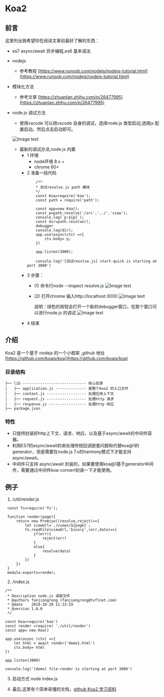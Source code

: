 # Koa2
## 前言

这里列出我希望你在阅读文章前最好了解的东西：

- es7 async/await 异步编程,es6 基本语法
- nodejs
    - 参考教程 [https://www.runoob.com/nodejs/nodejs-tutorial.html](https://www.runoob.com/nodejs/nodejs-tutorial.html)   
- 模块化方法
    - 参考文章 [https://zhuanlan.zhihu.com/p/26477995](https://zhuanlan.zhihu.com/p/26477995)

- node.js 调试方法
    - 使用vscode 
    可以用vscode 自身的调试，选择node.js 类型启动,选择js 配置启动。然后点击启动即可。

    ![Image text](/main/1startKoa/nodeDebugger.png)

    - 最新的调试办法,node.js 内置
        - 1 环境
          - node环境 8.x +
          - chrome 60+
        - 2 准备一段代码
            ```
                /**
                * 测试resolve.js path 模块
                */
                const Koa=require('koa');
                const path = require('path');

                const app=new Koa();
                const p=path.resolve('/src','../','view');
                console.log(`p:${p}`);
                const dir=path.resolve();
                debugger
                console.log(dir);
                app.use(async(ctx) =>{
                    ctx.body= p;
                })

                app.listen(3000);

                console.log('[测试resolve.js] start-quick is starting at port 3000')

            ```
       - 3 步骤：
            - (1) 命令行node --inspect resolve.js
        ![Image text](/main/1startKoa/node_1.png)

            - (2) 打开chrome 输入http://localhost:3000
        ![Image text](/main/1startKoa/node_2.png)

              说明：绿色的按钮会打开一个新的debugger窗口，在那个窗口可以进行node.js 的调试
        ![Image text](/main/1startKoa/node_3.png)
        - 4 结束

## 介绍

Koa2 是一个基于 nodejs 的一个小框架 ,github 地址 [https://github.com/koajs/koa](https://github.com/koajs/koa)

### 目录结构
```
├── lib ----------------------------- 核心目录
│   ├── application.js -------------- 是整个koa2 的入口文件
│   ├── context.js ------------------ 处理应用上下文
│   ├── request.js ------------------ 处理http 请求
│   ├── response.js ----------------- 处理http 响应
├── package.json  
```
### 特性

- 只提供封装好http上下文、请求、响应，以及基于async/await的中间件容器。
- 利用ES7的async/await的来处理传统回调嵌套问题和代替koa@1的generator，但是需要在node.js 7.x的harmony模式下才能支持async/await。
- 中间件只支持 async/await 封装的，如果要使用koa@1基于generator中间件，需要通过中间件koa-convert封装一下才能使用。


## 例子

1. /util/render.js 

``` 
 const fs=require('fs');

 function render(page){
     return new Promise((resolve,reject)=>{
         let viewUrl=`./views/${page}`;
         fs.readFile(viewUrl,'binary',(err,data)=>{
             if(err){
                 reject(err)
             }
             else{
                 resolve(data)
             }
         })
     })
 }
 module.exports=render;
```
2. /index.js
   
```
/**
 * Description node.js 读取文件
 * @authors fanjiongrong (fanjiongrong@tvflnet.com)
 * @date    2018-10-29 11:33:19
 * @version 1.0.0
 */

const Koa=require('koa')
const render =require( './util/render')
const app= new Koa()

app.use(async (ctx) =>{
    let html = await render('demo1.html')
    ctx.body= html
})

app.listen(3000)

console.log('[demo] file-render is starting at port 3000')
```

3. 启动方式 node index.js   

4. 最后,这里有个简单易懂的文档，[github Koa2 学习资料](https://chenshenhai.github.io/koa2-note/)

